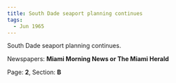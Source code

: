 ```yaml
---  
title: South Dade seaport planning continues  
tags:  
  - Jun 1965  
---  
```

  
South Dade seaport planning continues.  
  
Newspapers: **Miami Morning News or The Miami Herald**  
  
Page: **2**, Section: **B** 
